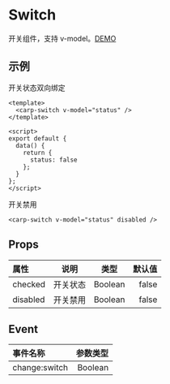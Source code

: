 # Switch

开关组件，支持 v-model。[DEMO](/examples/switch.html)

## 示例

<device :site="'/carp-ui/examples/switch.html'"></device>

开关状态双向绑定

```vue
<template>
  <carp-switch v-model="status" />
</template>

<script>
export default {
  data() {
    return {
      status: false
    };
  }
};
</script>
```

开关禁用

```vue
<carp-switch v-model="status" disabled />
```

## Props

| 属性     |   说明   |  类型   | 默认值 |
| :------- | :------: | :-----: | -----: |
| checked  | 开关状态 | Boolean |  false |
| disabled | 开关禁用 | Boolean |  false |

## Event

| 事件名称      | 参数类型 |
| :------------ | -------: |
| change:switch |  Boolean |
